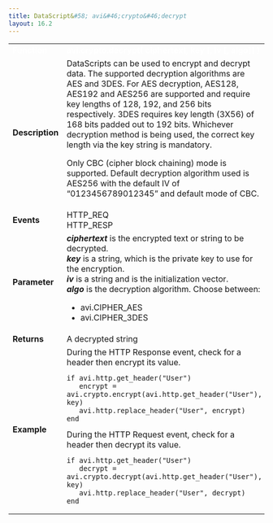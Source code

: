 ```yaml
---
title: DataScript&#58; avi&#46;crypto&#46;decrypt
layout: 16.2
---
```

<table class="table table-hover table table-bordered table-hover">  
<tbody>       
<tr>   
<td><font size="3" color="white"><strong>Function</strong></font></td>
<td><font color="white"><b>avi.crypto.decrypt( ciphertext, key [, iv [, algo]] )</b></font></td>
</tr>
<tr>   
<td><font size="3"><strong>Description</strong></font></td>
<td>DataScripts can be used to encrypt and decrypt data. The supported decryption algorithms are AES and 3DES. For AES decryption, AES128, AES192 and AES256 are supported and require key lengths of 128, 192, and 256 bits respectively. 3DES requires key length (3X56) of 168 bits padded out to 192 bits. Whichever decryption method is being used, the correct key length via the key string is mandatory.<p></p> <p>Only CBC (cipher block chaining) mode is supported. Default decryption algorithm used is AES256 with the default IV of “0123456789012345” and default mode of CBC.</p></td>
</tr>
<tr>   
<td><font size="3"><strong>Events</strong></font></td>
<td>HTTP_REQ<br> HTTP_RESP</td>
</tr>
<tr>   
<td><font size="3"><strong>Parameter</strong></font></td>
<td><strong><em>ciphertext</em> </strong>is the encrypted text or string to be decrypted.<br> <strong><em>key</em> </strong>is a string, which is the private key to use for the encryption.<br> <strong><em>iv</em> </strong>is a string and is the initialization vector.<br> <strong><em>algo</em> </strong>is the decryption algorithm. Choose between:<p></p> 
<ul> 
 <li>avi.CIPHER_AES</li> 
 <li>avi.CIPHER_3DES</li> 
</ul></td>
</tr>
<tr>   
<td><font size="3"><strong>Returns</strong></font></td>
<td>A decrypted string</td>
</tr>
<tr>   
<td><font size="3"><strong>Example</strong></font></td>
<td>During the HTTP Response event, check for a header then encrypt its value.<br> 
<!-- Crayon Syntax Highlighter v2.7.1 --> <pre><code class="language-lua">if avi.http.get_header("User")
   encrypt = avi.crypto.encrypt(avi.http.get_header("User"), key)
   avi.http.replace_header("User", encrypt)
end</code></pre> 
<!-- [Format Time: 0.0023 seconds] --> During the HTTP Request event, check for a header then decrypt its value.<br> 
<!-- Crayon Syntax Highlighter v2.7.1 --> <pre><code class="language-lua">if avi.http.get_header("User")
   decrypt = avi.crypto.decrypt(avi.http.get_header("User"), key)
   avi.http.replace_header("User", decrypt)
end</code></pre> 
<!-- [Format Time: 0.0021 seconds] --></td>
</tr>
</tbody>
</table> 